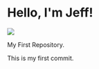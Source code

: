 <html>

<head>
  <h1>Hello, I'm Jeff!</h1>
  <img src="https://en.wikipedia.org/wiki/File:Sky-3.jpg"/>
</head>
<div>
  
My First Repository.

This is my first commit.
